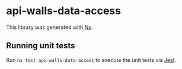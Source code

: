 # api-walls-data-access

This library was generated with [Nx](https://nx.dev).

## Running unit tests

Run `nx test api-walls-data-access` to execute the unit tests via [Jest](https://jestjs.io).
